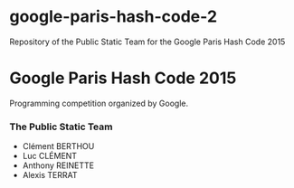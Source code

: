 # google-paris-hash-code-2
Repository of the Public Static Team for the Google Paris Hash Code 2015


Google Paris Hash Code 2015
===========================

Programming competition organized by Google.

### The Public Static Team

- Clément BERTHOU
- Luc CLÉMENT
- Anthony REINETTE
- Alexis TERRAT
